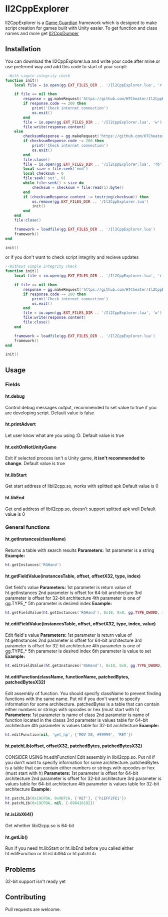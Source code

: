 # Il2CppExplorer

Il2CppExplorer is a [Game Guardian](https://gameguardian.net/download) framework which is designed to make script creation for games built with Unity easier. To get function and class names and more get [Il2CppDumper](https://github.com/Perfare/Il2CppDumper)

## Installation

You can download the Il2CppExplorer.lua and write your code after mine or use preferred way and add this code to start of your script:

```lua
--With simple integrity check
function init()
    local file = io.open(gg.EXT_FILES_DIR .. '/Il2CppExplorer.lua', 'r')

    if file == nil then
        response = gg.makeRequest('https://github.com/HTCheater/Il2CppExplorer/releases/latest/download/Il2CppExplorer.lua')
        if response.code ~= 200 then
            print('Check internet connection')
            os.exit()
        end
        file = io.open(gg.EXT_FILES_DIR .. '/Il2CppExplorer.lua', 'w')
        file:write(response.content)
    else
        checksumResponse = gg.makeRequest('https://github.com/HTCheater/Il2CppExplorer/releases/latest/download/Il2CppExplorer.checksum')
        if checksumResponse.code ~= 200 then
            print('Check internet connection')
            os.exit()
        end
        file:close()
        file = io.open(gg.EXT_FILES_DIR .. '/Il2CppExplorer.lua', 'rb')
        local size = file:seek('end')
        local checksum = 0
        file:seek('set', 0)
        while file:seek() < size do
            checksum = checksum + file:read(1):byte()
        end
        if (checksumResponse.content ~= tostring(checksum)) then
            os.remove(gg.EXT_FILES_DIR .. '/Il2CppExplorer.lua')
            init()
        end
    end
    file:close()

    framework = loadfile(gg.EXT_FILES_DIR .. '/Il2CppExplorer.lua')
    framework()
end

init()
```

or if you don't want to check script integrity and recieve updates

```lua
--Without simple integrity check
function init()
    local file = io.open(gg.EXT_FILES_DIR .. '/Il2CppExplorer.lua', 'r')

    if file == nil then
        response = gg.makeRequest('https://github.com/HTCheater/Il2CppExplorer/releases/latest/download/Il2CppExplorer.lua')
        if response.code ~= 200 then
            print('Check internet connection')
            os.exit()
        end
        file = io.open(gg.EXT_FILES_DIR .. '/Il2CppExplorer.lua', 'w')
        file:write(response.content)
        file:close()
    end

    framework = loadfile(gg.EXT_FILES_DIR .. '/Il2CppExplorer.lua')
    framework()
end

init()
```

## Usage

### Fields
#### ht.debug
Control debug messages output, recommended to set value to true if you are developing script.
Default value is false
#### ht.printAdvert
Let user know what are you using :D.
Default value is true
#### ht.exitOnNotUnityGame
Exit if selected process isn't a Unity game, **it isn't recommended to change**.
Default value is true
#### ht.libStart
Get start address of libil2cpp.so, works with splitted apk
Default value is 0
#### ht.libEnd
Get end address of libil2cpp.so, doesn't support splitted apk well
Default value is 0
### General functions

#### ht.getInstances(className)
Returns a table with search results
**Parameters:**
1st parameter is a string
**Example:**
```lua
ht.getInstances('RGHand')
```
#### ht.getFieldValue(instancesTable, offset, offsetX32, type, index)
Get field's value
**Parameters:**
1st parameter is return value of ht.getInstances
2nd parameter is offset for 64-bit architecture
3rd parameter is offset for 32-bit architecture
4th parameter is one of gg.TYPE_\*
5th parameter is desired index
**Example:**
```lua
ht.getFieldValue(ht.getInstances('RGHand'), 0x10, 0x8, gg.TYPE_DWORD, 1)
```
#### ht.editFieldValue(instancesTable, offset, offsetX32, type, index, value)
Edit field's value
**Parameters:**
1st parameter is return value of ht.getInstances
2nd parameter is offset for 64-bit architecture
3rd parameter is offset for 32-bit architecture
4th parameter is one of gg.TYPE_\*
5th parameter is desired index
6th parameter is value to set
**Example:**
```lua
ht.editFieldValue(ht.getInstances('RGHand'), 0x10, 0x8, gg.TYPE_DWORD, 1, 99999)
```
#### ht.editFunction(className, functionName, patchedBytes, patchedBytesX32)
Edit assembly of function. You should specify className to prevent finding functions with the same name.
Put nil if you don't want to specify information for some architecture.
patchedBytes is a table that can contain either numbers or strings with opcodes or hex (must start with h)
**Parameters:**
1st parameter is name of class
2nd parameter is name of function located in the classs
3rd parameter is values table for 64-bit architecture
4th parameter is values table for 32-bit architecture
**Example:**
```lua
ht.editFunction(nil, 'get_hp', {'MOV X0, #99999', 'RET'})
```
#### ht.patchLib(offset, offsetX32, patchedBytes, patchedBytesX32)
CONSIDER USING ht.editFunction!
Edit assembly in libil2cpp.so.
Put nil if you don't want to specify information for some architecture.
patchedBytes is a table that can contain either numbers or strings with opcodes or hex (must start with h)
**Parameters:**
1st parameter is offset for 64-bit architecture
2nd parameter is offset for 32-bit architecture
3rd parameter is values table for 64-bit architecture
4th parameter is values table for 32-bit architecture
**Example:**
```lua
ht.patchLib(0x19CFDA, 0x9DFCA, {'RET'}, {'h1EFF2FE1'})
ht.patchLib(0x19CFDA, nil, {-698416192})
```
#### ht.isLibX64()
Get whether libil2cpp.so is 64-bit
#### ht.getLib()
Run if you need ht.libStart or ht.libEnd before you called either ht.editFunction or ht.isLibX64 or ht.patchLib

## Problems
32-bit support isn't ready yet

## Contributing
Pull requests are welcome.
